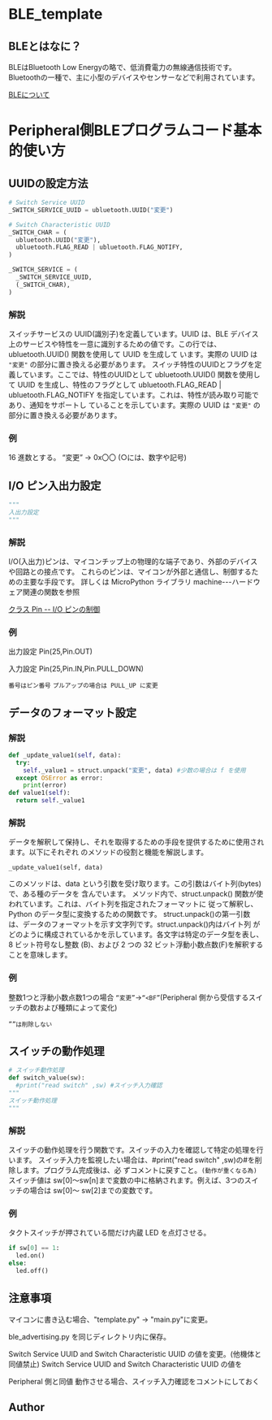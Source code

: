 # BLE_template

## BLEとはなに？

BLEはBluetooth Low Energyの略で、低消費電力の無線通信技術です。Bluetoothの一種で、主に小型のデバイスやセンサーなどで利用されています。

[BLEについて](https://www.musen-connect.co.jp/blog/course/trial-production/ble-beginner-1/)

# Peripheral側BLEプログラムコード基本的使い方

## UUIDの設定方法

```python
# Switch Service UUID
_SWITCH_SERVICE_UUID = ubluetooth.UUID("変更")

# Switch Characteristic UUID
_SWITCH_CHAR = (
  ubluetooth.UUID("変更"),
  ubluetooth.FLAG_READ | ubluetooth.FLAG_NOTIFY,
)

_SWITCH_SERVICE = (
  _SWITCH_SERVICE_UUID,
  (_SWITCH_CHAR),
)
```

### 解説

スイッチサービスの UUID(識別子)を定義しています。UUID は、BLE デバイス上のサービスや特性を一意に識別するための値です。この行では、ubluetooth.UUID() 関数を使用して UUID を生成して います。実際の UUID は `"変更"` の部分に置き換える必要があります。
スイッチ特性のUUIDとフラグを定義しています。ここでは、特性のUUIDとして ubluetooth.UUID() 関数を使用して UUID を生成し、特性のフラグとして ubluetooth.FLAG_READ | ubluetooth.FLAG_NOTIFY を指定しています。これは、特性が読み取り可能であり、通知をサポートし ていることを示しています。実際の UUID は `"変更"` の部分に置き換える必要があります。

### 例

16 進数とする。
“変更” → 0x〇〇 (○には、数字や記号)

## I/O ピン入出力設定

```python
"""
入出力設定
"""
```

### 解説

I/O(入出力)ピンは、マイコンチップ上の物理的な端子であり、外部のデバイスや回路との接点です。
これらのピンは、マイコンが外部と通信し、制御するための主要な手段です。
詳しくは MicroPython ライブラリ machine---ハードウェア関連の関数を参照

[クラス Pin -- I/O ピンの制御](https://micropython-docs-ja.readthedocs.io/ja/latest/library/machine.Pin.html)

### 例

出力設定 Pin(25,Pin.OUT)

入力設定 Pin(25,Pin.IN,Pin.PULL_DOWN)

`番号はピン番号`
`プルアップの場合は PULL_UP に変更`

## データのフォーマット設定

### 解説

```python
def _update_value1(self, data):
  try:
    self._value1 = struct.unpack("変更", data) #少数の場合は f を使用
  except OSError as error:
    print(error)
def value1(self):
  return self._value1
```

### 解説

データを解釈して保持し、それを取得するための手段を提供するために使用されます。以下にそれぞれ
のメソッドの役割と機能を解説します。

`_update_value1(self, data)`

このメソッドは、data という引数を受け取ります。この引数はバイト列(bytes)で、ある種のデータを 含んでいます。
メソッド内で、struct.unpack() 関数が使われています。これは、バイト列を指定されたフォーマットに 従って解釈し、Python のデータ型に変換するための関数です。
struct.unpack()の第一引数は、データのフォーマットを示す文字列です。struct.unpack()内はバイト列 がどのように構成されているかを示しています。各文字は特定のデータ型を表し、8 ビット符号なし整数 (B)、および 2 つの 32 ビット浮動小数点数(F)を解釈することを意味します。

### 例

整数1つと浮動小数点数1つの場合
`“変更”`→`“<BF”`(Peripheral 側から受信するスイッチの数および種類によって変化)

`””は削除しない`

## スイッチの動作処理

```python
# スイッチ動作処理
def switch_value(sw):
  #print("read switch" ,sw) #スイッチ入力確認
"""
スイッチ動作処理
"""
```

### 解説

スイッチの動作処理を行う関数です。スイッチの入力を確認して特定の処理を行います。
スイッチ入力を監視したい場合は、#print("read switch" ,sw)の#を削除します。プログラム完成後は、必 ずコメントに戻すこと。`(動作が重くなる為)`
スイッチ値は sw[0]〜sw[n]まで変数の中に格納されます。例えば、3つのスイッチの場合は sw[0]〜 sw[2]までの変数です。

### 例

タクトスイッチが押されている間だけ内蔵 LED を点灯させる。

```python
if sw[0] == 1:
  led.on()
else:
  led.off()
```

## 注意事項

マイコンに書き込む場合、"template.py" → "main.py"に変更。

ble_advertising.py を同じディレクトリ内に保存。

Switch Service UUID and Switch Characteristic UUID の値を変更。(他機体と同値禁止) Switch Service UUID and Switch Characteristic UUID の値を 

Peripheral 側と同値 動作させる場合、スイッチ入力確認をコメントにしておく

## Author
